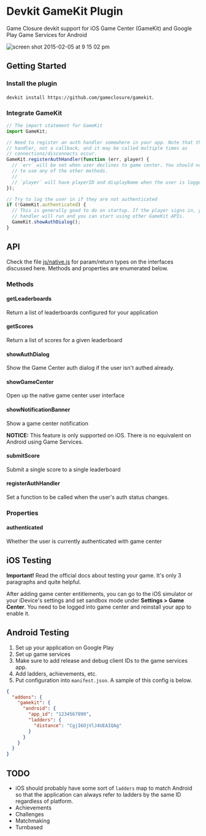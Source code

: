 Devkit GameKit Plugin
=====================

Game Closure devkit support for iOS Game Center (GameKit) and Google Play
Game Services for Android

![screen shot 2015-02-05 at 9 15 02 pm](https://cloud.githubusercontent.com/assets/4285147/6074938/1a71a85a-ad7e-11e4-850f-763c24280f0f.png)

## Getting Started

### Install the plugin
`devkit install https://github.com/gameclosure/gamekit`.

### Integrate GameKit

```js
// The import statement for GameKit
import GameKit;

// Need to register an auth handler somewhere in your app. Note that this is a
// handler, not a callback, and it may be called multiple times as
// connections/disconnects occur.
GameKit.registerAuthHandler(function (err, player) {
  // `err` will be set when user declines to game center. You should not attempt
  // to use any of the other methods.
  //
  // `player` will have playerID and displayName when the user is logger in.
});

// Try to log the user in if they are not authenticated
if (!GameKit.authenticated) {
  // This is generally good to do on startup. If the player signs in, your auth
  // handler will run and you can start using other GameKit APIs.
  GameKit.showAuthDialog();
}
```

## API

Check the file [js/native.js](js/native.js) for param/return types on the
interfaces discussed here. Methods and properties are enumerated below.

### Methods

#### getLeaderboards

Return a list of leaderboards configured for your application

#### getScores

Return a list of scores for a given leaderboard

#### showAuthDialog

Show the Game Center auth dialog if the user isn't authed already.

#### showGameCenter

Open up the native game center user interface

#### showNotificationBanner

Show a game center notification

**NOTICE:** This feature is only supported on iOS. There is no equivalent on
Android using Game Services.

#### submitScore

Submit a single score to a single leaderboard

#### registerAuthHandler

Set a function to be called when the user's auth status changes.

### Properties

#### authenticated

Whether the user is currently authenticated with game center

## iOS Testing

**Important!** Read the official docs about testing your game. It's only 3
paragraphs and quite helpful.

After adding game center entitlements, you can go to the iOS simulator
or your iDevice's settings and set sandbox mode under **Settings > Game
Center**. You need to be logged into game center and reinstall your app to
enable it.

## Android Testing

1. Set up your application on Google Play
2. Set up game services
3. Make sure to add release and debug client IDs to the game services app.
4. Add ladders, achievements, etc.
5. Put configuration into `manifest.json`. A sample of this config is below.

```json
{
  "addons": {
    "gamekit": {
      "android": {
        "app_id": "1234567890",
        "ladders": {
          "distance": "CgjI6OjVlJ4UEAIQAg"
        }
      }
    }
  }
}
```

## TODO

- iOS should probably have some sort of `ladders` map to match Android so that
  the application can always refer to ladders by the same ID regardless of
  platform.
- Achievements
- Challenges
- Matchmaking
- Turnbased
